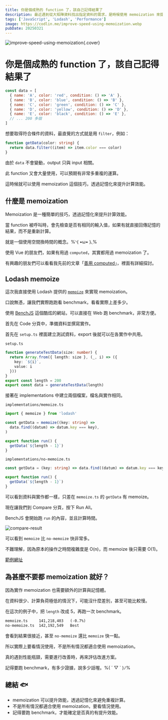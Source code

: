 ```yaml
---
title: 你是個成熟的 function 了，該自己記得結果了
description: 最近遇到從大矩陣資料找出指定資料的需求，是時候使用 memoization 來提升效能了。੭ ˙ᗜ˙ )੭
tags: ['JavaScript', 'Lodash', 'Performance']
image: https://codlin.me/improve-speed-using-memoization.webp
pubDate: 20250321
---
```


![improve-speed-using-memoization](/improve-speed-using-memoization.webp){.cover}

# 你是個成熟的 function 了，該自己記得結果了

```js
const data = [
  { name: 'A', color: 'red', condition: () => 'A' },
  { name: 'B', color: 'blue', condition: () => 'B' },
  { name: 'C', color: 'green', condition: () => 'C' },
  { name: 'D', color: 'yellow', condition: () => 'D' },
  { name: 'E', color: 'black', condition: () => 'E' },
  // ... 200 多個
]
```

想要取得符合條件的資料，最直覺的方式就是用 `filter`，例如：

```ts
function getData(color: string) {
  return data.filter((item) => item.color === color)
}
```

由於 `data` 不會變動，output 只與 input 相關。

此 function 又會大量使用，可以預期有非常多重複的運算。

這時候就可以使用 memoization 這個技巧，透過記憶化來提升計算效能。

## 什麼是 memoization

Memoization 是一種簡單的技巧，透過記憶化來提升計算效能。

當 function 被呼叫時，會先檢查是否有相同的輸入值，如果有就直接回傳記憶的結果，而不是重新計算。

就是一個使用空間換時間的概念。%◝( •ω• )◟%

使用 Vue 的朋友們，如果有用過 `computed`，其實都用過 memoization 了。

有興趣的朋友們可以看看我先前的文章「[善用 computed](https://codlin.me/blog-vue/make-good-use-of-computed)」，裡面有詳細探討。

## Lodash memoize

這次我直接使用 Lodash 提供的 [`memoize`](https://www.lodashjs.com/docs/lodash.memoize) 來實現 memoization。

口說無憑，讓我們實際跑跑看 benchmark，看看實際上差多少。

使用 [BenchJS](https://benchjs.com/) 這個酷炫的網站，可以直接在 Web 跑 benchmark，非常方便。

首先在 Code 分頁中，準備資料並撰寫實作。

首先在 `setup.ts` 裡面建立測試資料，export 後就可以在各實作中共用。

`setup.ts`

```ts
function generateTestData(size: number) {
  return Array.from({ length: size }, (_, i) => ({
    key: `${i}`,
    value: i
  }))
}
export const length = 200
export const data = generateTestData(length)
```

接著在 implementations 中建立兩個檔案，檔名與實作相同。

`implementations/memoize.ts`

```ts
import { memoize } from 'lodash'

const getData = memoize((key: string) =>
  data.find((datum) => datum.key === key),
)

export function run() {
  getData(`${length - 1}`)
}
```

`implementations/no-memoize.ts`

```ts
const getData = (key: string) => data.find((datum) => datum.key === key)

export function run() {
  getData(`${length - 1}`)
}
```

可以看到資料與實作都一樣，只差在 `memoize.ts` 的 `getData` 有 memoize。

現在讓我們到 Compare 分頁，按下 Run All。

BenchJS 會開始跑 `run` 的內容，並且計算時間。

![compare-result](/improve-speed-using-memoization/compare-result.png)

可以看到 `memoize` 比 `no-memoize` 快非常多。

不難理解，因為原本的操作之時間複雜度是 O(n)，而 memoize 後只需要 O(1)。

[範例網址](https://benchjs.com/playground#/N4IgzgLghhCmIC5QDdYCcwEsD2A7RAjADQiYC2ADgDaxmy7QQ65iIDaomAJoiAEoAjAGa40AYwBeADQBaABRkCAksgDuABgCcADwC0ADgCKIEkMw1cUOrzplsmCbAB0EViTF44DXuQrY0EAAEwIG29o6BAL6BQmjYZIEA5FTYXFBgABaJADq4uR4sQQDmsBAAIjBQgQC8obThsAAUjQDWsACeCIGQaJi4RQCUNQB8uYGBadBOZrhczZMArmRD1cMTMEtObe011bXbA0S5A7m5sNp+ATELuGJMeIFoN41DwGOBJeWVjQAGACTACxFCAZQK6QIESI-E64SIgSJETg8BDgMSwABW2AEACYFmg+FB9AAxAASLRk6QA8pgKCYQGYLFZ4CjcNhdGEHM5XHSCl4ILwCpAPqUKtAaoFWh0uj0+oMRuspjM5o1Fst5aqth1dvsOjCzhd-EEhDc7sxHs9Xu9PqKoL8AUCQWCIVCYXDIgBdEhQU2oAAqUGUyPApQWFBcbmDEFDAGFUsz6Sb7rhhbh0DBYL7YJAbY0sI4urglgJ0Jbk48Q2hkwBBNBoKDtaZxMiNEIOjLSzlRIgSgD63cwKzWLfe422XX+wEwUKOZfGyCgVAWsC6mHekQGrv1lyCgqCbfF2PU6i3hsCu4VVVqJVTdbgmez3zbAzpYBDFDKvoAyrwuLAxFQoDQWAPhSAQF2Cd5f3-QDgPPfdakPdQAG5IL-ACgLPPAhUmKAujeWdxkCMduggXp+hQgi5wXJcCyLdAKPGSI2HdBjAlySJTlTA0rmASIkLpICoC4OhYwYeh+RRABiQJDAWTAxBaQJP2gK4AHE5N-TjJOkolzGA5SnjuPFYFycFXyjMNXC6T830w39AggbBAgoICKBgi9uzEQS4ECDJYCoCh0GuW4kzAbtSjEJxTMCXwaDoBgYGYMAAHoAConGAVwiHRMBIi6JRKDi8TEoeBks0whK+llQJi1uDIyEAloiTyFrtMCAB1XomH6QIACF6DEerGrATiCCcJTbNzN9wwGBBOIAUVQNB2hBar2mwBZAnObdAlUcwqBq4CoHncwAxoQJ0gukCsXAoR-C271QVi2hiqTKKWp+T6IHaQKwC8mkIFyZLkrPbyjtmLbuKCOBsMqE8rnPHDxRrOsG1ieIW0CNsugII91C7Xt+0HGKBgo7bT3PMAlnFRpALQWiyGLNBmOJumnCArgFjRZooG7ARWcCABqGru3UUnck+n5OOxcaCuoF6EtCiVziseWZrmlq5aKxXmF0MBArETAzDEOzgKKbByr8oDuygCH1s21NYC4BynPJq4qmNEKzUsOhncSJ5cESd6Ja+n6s3+ihAa4nbzwDmnifw8YgKjSsL3Zp2uaaKmyFF8XYRDqX8BIKhMAEOteizdhQB9+MUjSTJ4XdBEQCWrA8EISIgA)

## 為甚麼不要都 memoization 就好？

因為實作 memoization 也需要額外的計算與記憶體。

在資料很少、計算負荷極低的情況下，可能沒什麼差別，甚至可能比較慢。

在這次的例子中，把 `length` 改成 5，再跑一次 benchmark。

```txt
memoize.ts     141,218,403   (-0.7%)
no-memoize.ts  142,192,549   Best
```

會看到結果很接近，甚至 `no-memoize` 還比 `memoize` 快一點。

所以實際上要看情況使用，不是所有情況都適合使用 memoization。

真的遇到性能瓶頸，需要進行改善時，再來評估改進方案。

記得要跑 benchmark，有多少證據，說多少話喔。%( ´ ▽ ` )ﾉ%

## 總結 🐟

- memoization 可以提升效能，透過記憶化來避免重複計算。
- 不是所有情況都適合使用 memoization，要看情況使用。
- 記得要跑 benchmark，才能確定是否真的有提升效能。
